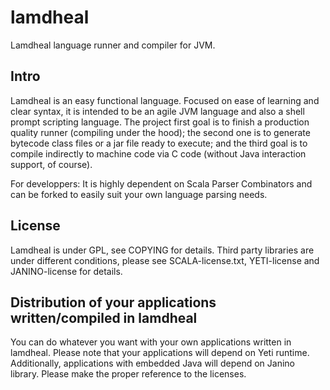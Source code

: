 lamdheal
==========
Lamdheal language runner and compiler for JVM.

Intro
-----
Lamdheal is an easy functional language.
Focused on ease of learning and clear syntax, it is intended to be an agile JVM language and also a shell prompt scripting language. 
The project first goal is to finish a production quality runner (compiling under the hood);
the second one is to generate bytecode class files or a jar file ready to execute; and
the third goal is to compile indirectly to machine code via C code (without Java interaction support, of course).

For developpers:
It is highly dependent on Scala Parser Combinators and can be forked to easily suit your own language parsing needs.

License
-------
Lamdheal is under GPL, see COPYING for details.
Third party libraries are under different conditions,
please see SCALA-license.txt, YETI-license and JANINO-license for details.

Distribution of your applications written/compiled in lamdheal
---------------------------------------------------------
You can do whatever you want with your own applications written in lamdheal. Please note that your applications will depend on Yeti runtime.
Additionally, applications with embedded Java will depend on Janino library.
Please make the proper reference to the licenses.

